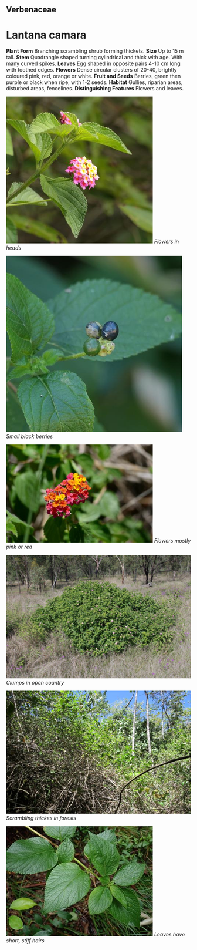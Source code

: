 ## Verbenaceae

# Lantana camara

 **Plant Form** Branching scrambling shrub forming thickets. **Size** Up to 15 m tall. **Stem** Quadrangle shaped turning cylindrical and thick with age. With many curved spikes. **Leaves** Egg shaped in opposite pairs 4-10 cm long with toothed edges. **Flowers** Dense circular clusters of 20-40, brightly coloured pink, red, orange or white. **Fruit and Seeds** Berries, green then purple or black when ripe, with 1-2 seeds. **Habitat** Gullies, riparian areas, disturbed areas, fencelines. **Distinguishing Features** Flowers and leaves.

![Flowers in heads](68415_P1000446.jpg)
 *Flowers in heads* 

![Small black berries](105612_P1256664.jpg)
 *Small black berries* 

![Flowers mostly pink or red](10406_P6910736.jpg)
 *Flowers mostly pink or red* 

![Clumps in open country](5111_IMGP7099.jpg)
 *Clumps in open country* 

![Scrambling thickes in forests](5547_IMG_5558.jpg)
 *Scrambling thickes in forests* 

![Leaves have short, stiff hairs](3079_P7054431.jpg)
 *Leaves have short, stiff hairs* 
